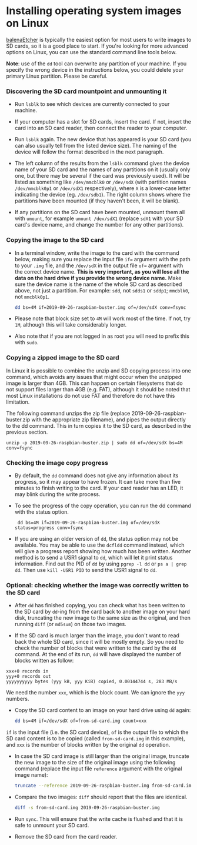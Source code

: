 # Installing operating system images on Linux

[balenaEtcher](README.md) is typically the easiest option for most users to write images to SD cards, so it is a good place to start. If you're looking for more advanced options on Linux, you can use the standard command line tools below.

**Note**: use of the `dd` tool can overwrite any partition of your machine. If you specify the wrong device in the instructions below, you could delete your primary Linux partition. Please be careful.

### Discovering the SD card mountpoint and unmounting it
- Run `lsblk` to see which devices are currently connected to your machine.

- If your computer has a slot for SD cards, insert the card. If not, insert the card into an SD card reader, then connect the reader to your computer.

- Run `lsblk` again. The new device that has appeared is your SD card (you can also usually tell from the listed device size). The naming of the device will follow the format described in the next paragraph.

- The left column of the results from the `lsblk` command gives the device name of your SD card and the names of any partitions on it (usually only one, but there may be several if the card was previously used). It will be listed as something like `/dev/mmcblk0` or `/dev/sdX` (with partition names `/dev/mmcblk0p1` or `/dev/sdX1` respectively), where `X` is a lower-case letter indicating the device (eg. `/dev/sdb1`). The right column shows where the partitions have been mounted (if they haven't been, it will be blank).

- If any partitions on the SD card have been mounted, unmount them all with `umount`, for example `umount /dev/sdX1` (replace `sdX1` with your SD card's device name, and change the number for any other partitions).

### Copying the image to the SD card

- In a terminal window, write the image to the card with the command below, making sure you replace the input file `if=` argument with the path to your `.img` file, and the `/dev/sdX` in the output file `of=` argument with the correct device name. **This is very important, as you will lose all the data on the hard drive if you provide the wrong device name.** Make sure the device name is the name of the whole SD card as described above, not just a partition. For example: `sdd`, not `sdds1` or `sddp1`; `mmcblk0`, not `mmcblk0p1`.

    ```bash
    dd bs=4M if=2019-09-26-raspbian-buster.img of=/dev/sdX conv=fsync
    ```

- Please note that block size set to `4M` will work most of the time. If not,  try `1M`, although this will take considerably longer.

- Also note that if you are not logged in as root you will need to prefix this with `sudo`.

### Copying a zipped image to the SD card

In Linux it is possible to combine the unzip and SD copying process into one command, which avoids any issues that might occur when the unzipped image is larger than 4GB. This can happen on certain filesystems that do not support files larger than 4GB (e.g. FAT), although it should be noted that most Linux installations do not use FAT and therefore do not have this limitation.

The following command unzips the zip file (replace 2019-09-26-raspbian-buster.zip with the appropriate zip filename), and pipes the output directly to the dd command. This in turn copies it to the SD card, as described in the previous section.
```
unzip -p 2019-09-26-raspbian-buster.zip | sudo dd of=/dev/sdX bs=4M conv=fsync
```

### Checking the image copy progress

- By default, the `dd` command does not give any information about its progress, so it may appear to have frozen. It can take more than five minutes to finish writing to the card. If your card reader has an LED, it may blink during the write process.

- To see the progress of the copy operation, you can run the dd command with the status option.
   ```
    dd bs=4M if=2019-09-26-raspbian-buster.img of=/dev/sdX status=progress conv=fsync
   ```
- If you are using an older version of `dd`, the status option may not be available. You may be able to use the `dcfldd` command instead, which will give a progress report showing how much has been written. Another method is to send a USR1 signal to `dd`, which will let it print status information. Find out the PID of `dd` by using `pgrep -l dd` or `ps a | grep dd`. Then use `kill -USR1 PID` to send the USR1 signal to `dd`.

### Optional: checking whether the image was correctly written to the SD card

- After `dd` has finished copying, you can check what has been written to the SD card by `dd`-ing from the card back to another image on your hard disk, truncating the new image to the same size as the original, and then running `diff` (or `md5sum`) on those two images.

- If the SD card is much larger than the image, you don't want to read back the whole SD card, since it will be mostly empty. So you need to check the number of blocks that were written to the card by the `dd` command. At the end of its run, `dd` will have displayed the number of blocks written as follow:
```
xxx+0 records in
yyy+0 records out
yyyyyyyyyy bytes (yyy kB, yyy KiB) copied, 0.00144744 s, 283 MB/s
```
We need the number `xxx`, which is the block count. We can ignore the `yyy` numbers.

- Copy the SD card content to an image on your hard drive using `dd` again:
    ```bash
    dd bs=4M if=/dev/sdX of=from-sd-card.img count=xxx
    ```
`if` is the input file (i.e. the SD card device), `of` is the output file to which the SD card content is to be copied (called `from-sd-card.img` in this example), and `xxx` is the number of blocks written by the original `dd` operation.

- In case the SD card image is still larger than the original image, truncate the new image to the size of the original image using the following command (replace the input file `reference` argument with the original image name):
    ```bash
    truncate --reference 2019-09-26-raspbian-buster.img from-sd-card.img
    ```
- Compare the two images: `diff` should report that the files are identical.
    ```bash
    diff -s from-sd-card.img 2019-09-26-raspbian-buster.img
    ```
- Run `sync`. This will ensure that the write cache is flushed and that it is safe to unmount your SD card.

- Remove the SD card from the card reader.
